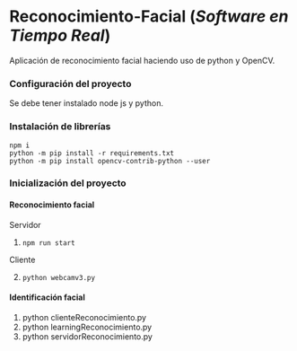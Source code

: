 # Reconocimiento-Facial (*Software en Tiempo Real*)
Aplicación de reconocimiento facial haciendo uso de python y OpenCV.


### Configuración del proyecto
Se debe tener instalado node js y python.


### Instalación de librerías
``` 
npm i
python -m pip install -r requirements.txt
python -m pip install opencv-contrib-python --user
```

### Inicialización del proyecto
#### Reconocimiento facial
Servidor
1. ```npm run start```

Cliente

2. ```python webcamv3.py```

#### Identificación facial
1. python clienteReconocimiento.py
2. python learningReconocimiento.py
3. python servidorReconocimiento.py
